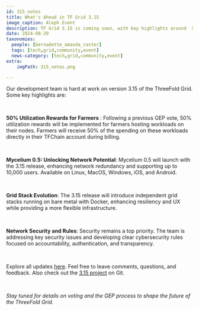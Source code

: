 ```yaml
---
id: 315_notes
title: What's Ahead in TF Grid 3.15	
image_caption: Aleph Event
description: TF Grid 3.15 is coming soon, with key highlights around  50% utilization rewards for farmers, Mycelium 0.5, and grid stack evolution and more. 
date: 2024-08-29
taxonomies:
  people: [bernadette_amanda_caster]
  tags: [tech,grid,community,event]
  news-category: [tech,grid,community,event]
extra:
    imgPath: 315_notes.png

---
```


Our development team is hard at work on version 3.15 of the ThreeFold Grid. Some key highlights are: 

<br/>

**50% Utilization Rewards for Farmers** : Following a previous GEP vote, 50% utilization rewards will be implemented for farmers hosting workloads on their nodes. Farmers will receive 50% of the spending on these workloads directly in their TFChain account during billing.

<br/>

**Mycelium 0.5: Unlocking Network Potential**: Mycelium 0.5 will launch with the 3.15 release, enhancing network redundancy and supporting up to 10,000 users. Available on Linux, MacOS, Windows, iOS, and Android.

<br/>

**Grid Stack Evolution**: The 3.15 release will introduce independent grid stacks running on bare metal with Docker, enhancing resiliency and UX while providing a more flexible infrastructure.

<br/>

**Network Security and Rules**: Security remains a top priority. The team is addressing key security issues and developing clear cybersecurity rules focused on accountability, authentication, and transparency.

<br/>

Explore all updates [here](https://forum.threefold.io/t/new-features-in-the-upcoming-3-15-version/4401). Feel free to leave comments, questions, and feedback. Also check out the [3.15 project](https://git.ourworld.tf/tfgrid/-/projects/99) on Git.

<br/>

*Stay tuned for details on voting and the GEP process to shape the future of the ThreeFold Grid.*
